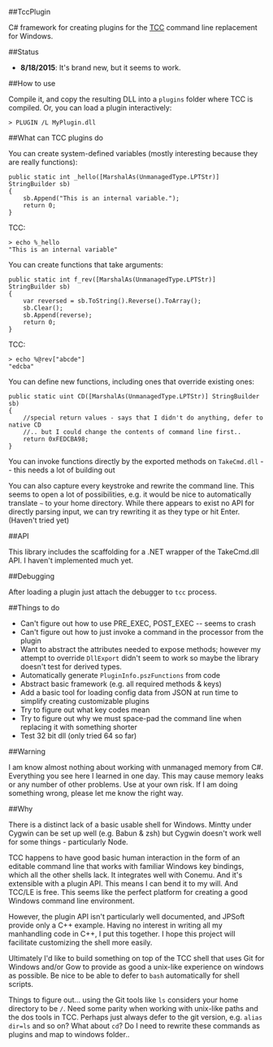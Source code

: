 ##TccPlugin

C# framework for creating plugins for the [TCC](https://jpsoft.com/tccle-cmd-replacement.html) command line replacement for Windows.

##Status

* **8/18/2015**: It's brand new, but it seems to work.

##How to use

Compile it, and copy the resulting DLL into a `plugins` folder where TCC is compiled. Or, you can load a plugin interactively:

    > PLUGIN /L MyPlugin.dll

##What can TCC plugins do

You can create system-defined variables (mostly interesting because they are really functions):

    public static int _hello([MarshalAs(UnmanagedType.LPTStr)] StringBuilder sb)
    {
        sb.Append("This is an internal variable.");            
        return 0;
    }


TCC:

    > echo %_hello
    "This is an internal variable"

You can create functions that take arguments:

    public static int f_rev([MarshalAs(UnmanagedType.LPTStr)] StringBuilder sb)
    {
        var reversed = sb.ToString().Reverse().ToArray();
        sb.Clear();
        sb.Append(reverse);
        return 0;
    }

TCC:

    > echo %@rev["abcde"]
    "edcba"

You can define new functions, including ones that override existing ones:

 
    public static uint CD([MarshalAs(UnmanagedType.LPTStr)] StringBuilder sb)
    {
        //special return values - says that I didn't do anything, defer to native CD
        //.. but I could change the contents of command line first..
        return 0xFEDCBA98;
    }


You can invoke functions directly by the exported methods on `TakeCmd.dll` -- this needs a lot of building out

You can also capture every keystroke and rewrite the command line. This seems to open a lot of possibilities, e.g. it would be nice to automatically translate `~` to your home directory. While there appears to exist no API for directly parsing input, we can try rewriting it as they type or hit Enter. (Haven't tried yet)

##API

This library includes the scaffolding for a .NET wrapper of the TakeCmd.dll API. I haven't implemented much yet.

##Debugging

After loading a plugin just attach the debugger to `tcc` process.

##Things to do

* Can't figure out how to use PRE_EXEC, POST_EXEC -- seems to crash 
* Can't figure out how to just invoke a command in the processor from the plugin
* Want to abstract the attributes needed to expose methods; however my attempt to override `DllExport` didn't seem to work so maybe the library doesn't test for derived types.
* Automatically generate `PluginInfo.pszFunctions` from code
* Abstract basic framework (e.g. all required methods & keys)
* Add a basic tool for loading config data from JSON at run time to simplify creating customizable plugins
* Try to figure out what key codes mean
* Try to figure out why we must space-pad the command line when replacing it with something shorter
* Test 32 bit dll (only tried 64 so far)

##Warning

I am know almost nothing about working with unmanaged memory from C#. Everything you see here I learned in one day. This may cause memory leaks or any number of other problems. Use at your own risk. If I am doing something wrong, please let me know the right way.
 

##Why

There is a distinct lack of a basic usable shell for Windows. Mintty under Cygwin can be set up well (e.g. Babun & zsh) but Cygwin doesn't work well for some things - particularly Node.

TCC happens to have good basic human interaction in the form of an editable command line that works with familiar Windows key bindings, which all the other shells lack. It integrates well with Conemu. And it's extensible with a plugin API. This means I can bend it to my will. And TCC/LE is free. This seems like the perfect platform for creating a good Windows command line environment.

However, the plugin API isn't particularly well documented, and JPSoft provide only a C++ example. Having no interest in writing all my manhandling code in C++, I put this together. I hope this project will facilitate customizing the shell more easily.

Ultimately I'd like to build something on top of the TCC shell that uses Git for Windows and/or Gow to provide as good a unix-like experience on windows as possible. Be nice to be able to defer to `bash` automatically for shell scripts.

Things to figure out... using the Git tools like `ls` considers your home directory to be `/`. Need some parity when working with unix-like paths and the dos tools in TCC. Perhaps just always defer to the git version, e.g. `alias dir=ls` and so on? What about `cd`? Do I need to rewrite these commands as plugins and map to windows folder..
